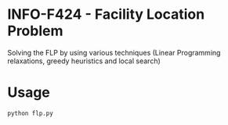 # INFO-F424 - Facility Location Problem

Solving the FLP by using various techniques (Linear Programming relaxations, greedy heuristics and local search)

# Usage

```
python flp.py
